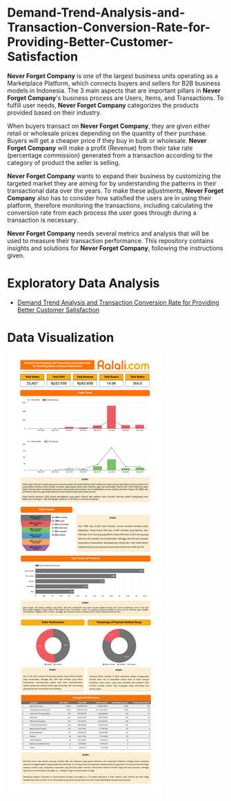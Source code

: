 # Demand-Trend-Analysis-and-Transaction-Conversion-Rate-for-Providing-Better-Customer-Satisfaction
**Never Forget Company** is one of the largest business units operating as a Marketplace Platform, which connects buyers and sellers for B2B business models in Indonesia. The 3 main aspects that are important pillars in **Never Forget Company**'s business process are Users, Items, and Transactions. To fulfill user needs, **Never Forget Company** categorizes the products provided based on their industry.

When buyers transact on **Never Forget Company**, they are given either retail or wholesale prices depending on the quantity of their purchase. Buyers will get a cheaper price if they buy in bulk or wholesale. **Never Forget Company** will make a profit (Revenue) from their take rate (percentage commission) generated from a transaction according to the category of product the seller is selling.

**Never Forget Company** wants to expand their business by customizing the targeted market they are aiming for by understanding the patterns in their transactional data over the years. To make these adjustments, **Never Forget Company** also has to consider how satisfied the users are in using their platform, therefore monitoring the transactions, including calculating the conversion rate from each process the user goes through during a transaction is necessary. 

**Never Forget Company** needs several metrics and analysis that will be used to measure their transaction performance. This repository contains insights and solutions for **Never Forget Company**, following the instructions given.

# Exploratory Data Analysis
- [Demand Trend Analysis and Transaction Conversion Rate for Providing Better Customer Satisfaction](Jupyter%20Notebook/Python.ipynb)

# Data Visualization
![Visualization](Visualization/Visualization.png)
